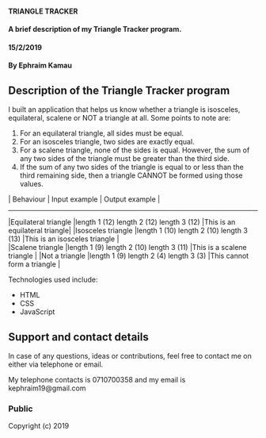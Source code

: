 #### TRIANGLE TRACKER
#### A brief description of my Triangle Tracker program.
#### 15/2/2019
#### By **Ephraim Kamau**

## Description of the Triangle Tracker program
<p>I built an application that helps us know whether a triangle is isosceles, equilateral, scalene or NOT a triangle at all.
Some points to note are:
<ol>
<li>For an equilateral triangle, all sides must be equal.</li>
<li>For an isosceles triangle, two sides are exactly equal.</li>
<li>For a scalene triangle, none of the sides is equal. However, the sum of any two sides of the triangle must be greater than the third side.</li>
<li>If the sum of any two sides of the triangle is equal to or less than the third remaining side, then a triangle CANNOT be formed using those values.</li></p>
</ol>


|       Behaviour                 |          Input example                     |           Output example      |
  ------------------------------- -------------------------------------------  ---------------------------------
|Equilateral triangle             |length 1 (12) length 2 (12)  length 3 (12)  |This is an equilateral triangle|
|Isosceles triangle               |length 1 (10) length 2 (10)  length 3 (13)  |This is an isosceles triangle  |  
|Scalene triangle                 |length 1 (9) length 2 (10)  length 3 (11)   |This is a scalene triangle     |
|Not a triangle                   |length 1 (9) length 2 (4)  length 3 (3)     |This cannot form a triangle    |




<p>Technologies used include:</p>
<ul>
<li>HTML</li>
<li>CSS</li>
<li>JavaScript</li>
</ul>

## Support and contact details
<p>In case of any questions, ideas or contributions, feel free to contact me on either via telephone or email.</p>
<p>My telephone contacts is 0710700358 and my email is kephraim19@gmail.com</p>


### Public
Copyright (c) 2019
